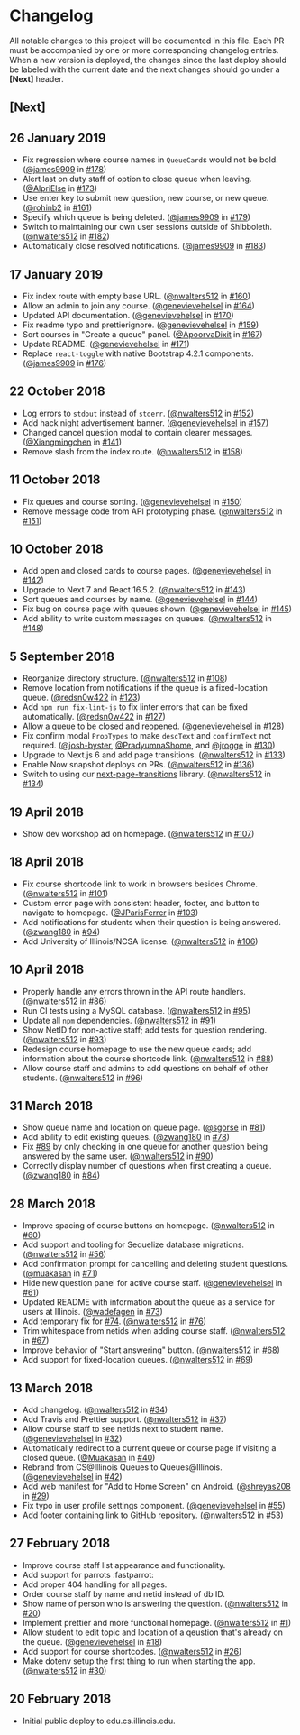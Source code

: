 # Changelog

All notable changes to this project will be documented in this file.
Each PR must be accompanied by one or more corresponding changelog entries.
When a new version is deployed, the changes since the last deploy should be labeled
with the current date and the next changes should go under a **[Next]** header.

## [Next]

## 26 January 2019

* Fix regression where course names in `QueueCard`s would not be bold. ([@james9909](https://github.com/james9909) in [#178](https://github.com/illinois/queue/pull/178))
* Alert last on duty staff of option to close queue when leaving. ([@AlpriElse](https://github.com/AlpriElse) in [#173](https://github.com/illinois/queue/pull/173))
* Use enter key to submit new question, new course, or new queue. ([@rohinb2](https://github.com/rohinb2) in [#161](https://github.com/illinois/queue/pull/161))
* Specify which queue is being deleted. ([@james9909](https://github.com/james9909) in [#179](https://github.com/illinois/queue/pull/179))
* Switch to maintaining our own user sessions outside of Shibboleth. ([@nwalters512](https://github.com/nwalters512) in [#182](https://github.com/illinois/queue/pull/182))
* Automatically close resolved notifications. ([@james9909](https://github.com/james9909) in [#183](https://github.com/illinois/queue/pull/183))

## 17 January 2019

* Fix index route with empty base URL. ([@nwalters512](https://github.com/nwalters512) in [#160](https://github.com/illinois/queue/pull/160))
* Allow an admin to join any course. ([@genevievehelsel](https://github.com/genevievehelsel) in [#164](https://github.com/illinois/queue/pull/164))
* Updated API documentation. ([@genevievehelsel](https://github.com/genevievehelsel) in [#170](https://github.com/illinois/queue/pull/170))
* Fix readme typo and prettierignore. ([@genevievehelsel](https://github.com/genevievehelsel) in [#159](https://github.com/illinois/queue/pull/159))
* Sort courses in "Create a queue" panel. ([@ApoorvaDixit](https://github.com/ApoorvaDixit) in [#167](https://github.com/illinois/queue/pull/167))
* Update README. ([@genevievehelsel](https://github.com/genevievehelsel) in [#171](https://github.com/illinois/queue/pull/171))
* Replace `react-toggle` with native Bootstrap 4.2.1 components. ([@james9909](https://github.com/james9909) in [#176](https://github.com/illinois/queue/pull/176))

## 22 October 2018

* Log errors to `stdout` instead of `stderr`. ([@nwalters512](https://github.com/nwalters512) in [#152](https://github.com/illinois/queue/pull/152))
* Add hack night advertisement banner. ([@genevievehelsel](https://github.com/genevievehelsel) in [#157](https://github.com/illinois/queue/pull/157))
* Changed cancel question modal to contain clearer messages. ([@Xiangmingchen](https://github.com/Xiangmingchen) in [#141](https://github.com/illinois/queue/pull/141))
* Remove slash from the index route. ([@nwalters512](https://github.com/nwalters512) in [#158](https://github.com/illinois/queue/pull/158))

## 11 October 2018

* Fix queues and course sorting. ([@genevievehelsel](https://github.com/genevievehelsel) in [#150](https://github.com/illinois/queue/pull/150))
* Remove message code from API prototyping phase. ([@nwalters512](https://github.com/nwalters512) in [#151](https://github.com/illinois/queue/pull/151))

## 10 October 2018

* Add open and closed cards to course pages. ([@genevievehelsel](https://github.com/genevievehelsel) in [#142](https://github.com/illinois/queue/pull/142))
* Upgrade to Next 7 and React 16.5.2. ([@nwalters512](https://github.com/nwalters512) in [#143](https://github.com/illinois/queue/pull/143))
* Sort queues and courses by name. ([@genevievehelsel](https://github.com/genevievehelsel) in [#144](https://github.com/illinois/queue/pull/144))
* Fix bug on course page with queues shown. ([@genevievehelsel](https://github.com/genevievehelsel) in [#145](https://github.com/illinois/queue/pull/145))
* Add ability to write custom messages on queues. ([@nwalters512](https://github.com/nwalters512) in [#148](https://github.com/illinois/queue/pull/148))

## 5 September 2018

* Reorganize directory structure. ([@nwalters512](https://github.com/nwalters512) in [#108](https://github.com/illinois/queue/pull/108))
* Remove location from notifications if the queue is a fixed-location queue. ([@redsn0w422](https://github.com/redsn0w422) in [#123](https://github.com/illinois/queue/pull/123))
* Add `npm run fix-lint-js` to fix linter errors that can be fixed automatically. ([@redsn0w422](https://github.com/redsn0w422) in [#127](https://github.com/illinois/queue/pull/127))
* Allow a queue to be closed and reopened. ([@genevievehelsel](https://github.com/genevievehelsel) in [#128](https://github.com/illinois/queue/pull/128))
* Fix confirm modal `PropTypes` to make `descText` and `confirmText` not required. ([@josh-byster](https://github.com/josh-byster), [@PradyumnaShome](https://github.com/PradyumnaShome), and [@jrogge](https://github.com/jrogge) in [#130](https://github.com/illinois/queue/pull/130))
* Upgrade to Next.js 6 and add page transitions. ([@nwalters512](https://github.com/nwalters512) in [#133](https://github.com/illinois/queue/pull/133))
* Enable Now snapshot deploys on PRs. ([@nwalters512](https://github.com/nwalters512) in [#136](https://github.com/illinois/queue/pull/136))
* Switch to using our [next-page-transitions](https://github.com/illinois/next-page-transitions) library. ([@nwalters512](https://github.com/nwalters512) in [#134](https://github.com/illinois/queue/pull/134))

## 19 April 2018

* Show dev workshop ad on homepage. ([@nwalters512](https://github.com/nwalters512) in [#107](https://github.com/illinois/queue/pull/107))

## 18 April 2018

* Fix course shortcode link to work in browsers besides Chrome. ([@nwalters512](https://github.com/nwalters512) in [#101](https://github.com/illinois/queue/pull/101))
* Custom error page with consistent header, footer, and button to navigate to homepage. ([@JParisFerrer](https://github.com/jparisferrer) in [#103](https://github.com/illinois/queue/pull/103))
* Add notifications for students when their question is being answered. ([@zwang180](https://github.com/zwang180) in [#94](https://github.com/illinois/queue/pull/94))
* Add University of Illinois/NCSA license. ([@nwalters512](https://github.com/nwalters512) in [#106](https://github.com/illinois/queue/pull/106))

## 10 April 2018

* Properly handle any errors thrown in the API route handlers. ([@nwalters512](https://github.com/nwalters512) in [#86](https://github.com/illinois/queue/pull/86))
* Run CI tests using a MySQL database. ([@nwalters512](https://github.com/nwalters512) in [#95](https://github.com/illinois/queue/pull/95))
* Update all `npm` dependencies. ([@nwalters512](https://github.com/nwalters512) in [#91](https://github.com/illinois/queue/pull/91))
* Show NetID for non-active staff; add tests for question rendering. ([@nwalters512](https://github.com/nwalters512) in [#93](https://github.com/illinois/queue/pull/93))
* Redesign course homepage to use the new queue cards; add information about the course shortcode link. ([@nwalters512](https://github.com/nwalters512) in [#88](https://github.com/illinois/queue/pull/88))
* Allow course staff and admins to add questions on behalf of other students. ([@nwalters512](https://github.com/nwalters512) in [#96](https://github.com/illinois/queue/pull/96))

## 31 March 2018

* Show queue name and location on queue page. ([@sgorse](https://github.com/sgorse) in [#81](https://github.com/illinois/queue/pull/81))
* Add ability to edit existing queues. ([@zwang180](https://github.com/zwang180) in [#78](https://github.com/illinois/queue/pull/78))
* Fix [#89](https://github.com/illinois/queue/issues/89) by only checking in one queue for another question being answered by the same user. ([@nwalters512](https://github.com/nwalters512) in [#90](https://github.com/illinois/queue/pull/90))
* Correctly display number of questions when first creating a queue. ([@zwang180](https://github.com/zwang180) in [#84](https://github.com/illinois/queue/pull/84))

## 28 March 2018

* Improve spacing of course buttons on homepage. ([@nwalters512](https://github.com/nwalters512) in [#60](https://github.com/illinois/queue/pull/60))
* Add support and tooling for Sequelize database migrations. ([@nwalters512](https://github.com/nwalters512) in [#56](https://github.com/illinois/queue/pull/56))
* Add confirmation prompt for cancelling and deleting student questions. ([@muakasan](https://github.com/muakasan) in [#71](https://github.com/illinois/queue/pull/71))
* Hide new question panel for active course staff. ([@genevievehelsel](https://github.com/genevievehelsel) in [#61](https://github.com/illinois/queue/pull/61))
* Updated README with information about the queue as a service for users at Illinois. ([@wadefagen](https://github.com/wadefagen) in [#73](https://github.com/illinois/queue/pull/73))
* Add temporary fix for [#74](https://github.com/illinois/queue/issues/74). ([@nwalters512](https://github.com/nwalters512) in [#76](https://github.com/illinois/queue/pull/76))
* Trim whitespace from netids when adding course staff. ([@nwalters512](https://github.com/nwalters512) in [#67](https://github.com/illinois/queue/pull/67))
* Improve behavior of "Start answering" button. ([@nwalters512](https://github.com/nwalters512) in [#68](https://github.com/illinois/queue/pull/68))
* Add support for fixed-location queues. ([@nwalters512](https://github.com/nwalters512) in [#69](https://github.com/illinois/queue/pull/69))

## 13 March 2018

* Add changelog. ([@nwalters512](https://github.com/nwalters512) in [#34](https://github.com/illinois/queue/pull/34))
* Add Travis and Prettier support. ([@nwalters512](https://github.com/nwalters512) in [#37](https://github.com/illinois/queue/pull/37))
* Allow course staff to see netids next to student name. ([@genevievehelsel](https://github.com/genevievehelsel) in [#32](https://github.com/illinois/queue/pull/32))
* Automatically redirect to a current queue or course page if visiting a closed queue. ([@Muakasan](https://github.com/Muakasan) in [#40](https://github.com/illinois/queue/pull/40))
* Rebrand from CS@Illinois Queues to Queues@Illinois. ([@genevievehelsel](https://github.com/genevievehelsel) in [#42](https://github.com/illinois/queue/pull/42))
* Add web manifest for "Add to Home Screen" on Android. ([@shreyas208](https://github.com/shreyas208) in [#29](https://github.com/illinois/queue/pull/29))
* Fix typo in user profile settings component. ([@genevievehelsel](https://github.com/genevievehelsel) in [#55](https://github.com/illinois/queue/pull/55))
* Add footer containing link to GitHub repository. ([@nwalters512](https://github.com/nwalters512) in [#53](https://github.com/illinois/queue/pull/53))

## 27 February 2018

* Improve course staff list appearance and functionality.
* Add support for parrots :fastparrot:
* Add proper 404 handling for all pages.
* Order course staff by name and netid instead of db ID.
* Show name of person who is answering the question. ([@nwalters512](https://github.com/nwalters512) in [#20](https://github.com/illinois/queue/pull/20))
* Implement prettier and more functional homepage. ([@nwalters512](https://github.com/nwalters512) in [#1](https://github.com/illinois/queue/pull/1))
* Allow student to edit topic and location of a qeustion that's already on the queue. ([@genevievehelsel](https://github.com/genevievehelsel) in [#18](https://github.com/illinois/queue/pull/18))
* Add support for course shortcodes. ([@nwalters512](https://github.com/nwalters512) in [#26](https://github.com/illinois/queue/pull/26))
* Make dotenv setup the first thing to run when starting the app. ([@nwalters512](https://github.com/nwalters512) in [#30](https://github.com/illinois/queue/pull/30))

## 20 February 2018

* Initial public deploy to edu.cs.illinois.edu.
